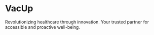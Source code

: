 # VacUp
Revolutionizing healthcare through innovation. Your trusted partner for accessible and proactive well-being.
